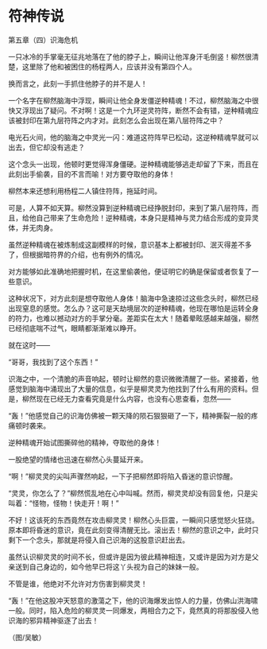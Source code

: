 # 符神传说

第五章（四）识海危机 

一只冰冷的手掌毫无征兆地落在了他的脖子上，瞬间让他浑身汗毛倒竖！柳然很清楚，这里除了他和被困住的杨程两人，应该并没有第四个人。 

换而言之，此刻一手抓住他脖子的并不是人！ 

一个名字在柳然脑海中浮现，瞬间让他全身发僵逆种精魂！不过，柳然脑海之中很快又浮现出了疑问。不对啊！这是一个九环逆灵符阵，断然不会有错，逆种精魂应该被封印在第九层符阵之内才对。此刻怎么会出现在第八层符阵之中？ 

电光石火间，他的脑海之中灵光一闪：难道这符阵早已松动，这逆种精魂早就可以出去，但它却没有逃走？ 

这个念头一出现，他顿时更觉得浑身僵硬。逆种精魂能够逃走却留了下来，而且在此刻出手偷袭，目的不言而喻！对方要夺取他的身体！ 

柳然本来还想利用杨程二人镇住符阵，拖延时间。 

可是，人算不如天算。柳然没算到逆种精魂已经挣脱封印，来到了第八层符阵，而且，给他自己带来了生命危险！逆种精魂，本身只是精神与灵力结合形成的变异灵体，并无肉身。 

虽然逆种精魂在被炼制成这副模样的时候，意识基本上都被封印、泯灭得差不多了，但根据暗符界的介绍，也有例外的情况。 

对方能够如此准确地把握时机，在这里偷袭他，便证明它的确是保留或者恢复了一些意识。 

这种状况下，对方此刻是想夺取他人身体！脑海中急速掠过这些念头时，柳然已经出现窒息的感觉。怎么办？这可是天劫境层次的逆种精魂，他现在哪怕是运转全身的符力，也难以撼动对方的手掌分毫。差距实在太大！随着晕眩感越来越强，柳然已经彻底喘不过气，眼睛都渐渐难以睁开。 

就在这时—— 

“哥哥，我找到了这个东西！” 

识海之中，一个清脆的声音响起，顿时让柳然的意识微微清醒了一些。紧接着，他感觉到脑海中涌现出了大量的信息，似乎是柳灵灵为他找到了什么有用的资料。但是，柳然现在已经无力查看究竟是什么内容，也没有心思查看，忽然—— 

“轰！”他感觉自己的识海仿佛被一颗天降的陨石狠狠砸了一下，精神撕裂一般的疼痛顿时袭来。 

逆种精魂开始试图撕碎他的精神，夺取他的身体！ 

一股绝望的情绪也迅速在柳然心头蔓延开来。 

“啊！”柳灵灵的尖叫声骤然响起，一下子把柳然即将陷入昏迷的意识惊醒。 

“灵灵，你怎么了？”柳然慌乱地在心中叫喊。然而，柳灵灵却没有回复他，只是尖叫着：“怪物，怪物！快走开！啊！” 

不好！这该死的东西竟然在攻击柳灵灵！柳然心头巨震，一瞬间只感觉怒火狂烧。原本即将昏迷的意识，竟在此刻变得清醒无比。滚出去！柳然的意识之中，此时只剩下一个念头，那就是将侵入自己识海的这股意识赶出去。 

虽然认识柳灵灵的时间不长，但或许是因为彼此精神相连，又或许是因为对方是父亲送到自己身边的，如今他早已将这丫头视为自己的妹妹一般。 

不管是谁，他绝对不允许对方伤害到柳灵灵！ 

“轰！”在他这股冲天怒意的激蕩之下，他的识海爆发出惊人的力量，仿佛山洪海啸一般。同时，陷入危险的柳灵灵一同爆发，两相合力之下，竟然真的将那股侵入他识海的邪异精神驱逐了出去！ 

（图/吴敏）